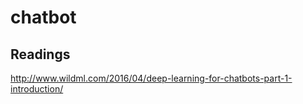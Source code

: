 # chatbot
## Readings
http://www.wildml.com/2016/04/deep-learning-for-chatbots-part-1-introduction/
